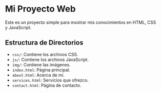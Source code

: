 # Mi Proyecto Web

Este es un proyecto simple para mostrar mis conocimientos en HTML, CSS y JavaScript.

## Estructura de Directorios
- `css/`: Contiene los archivos CSS.
- `js/`: Contiene los archivos JavaScript.
- `img/`: Contiene las imágenes.
- `index.html`: Página principal.
- `about.html`: Acerca de mí.
- `services.html`: Servicios que ofrezco.
- `contact.html`: Página de contacto.
